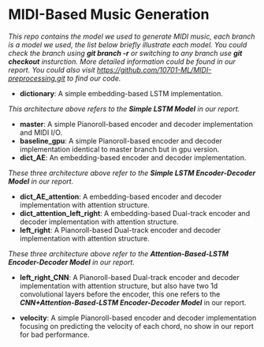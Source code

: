 # MIDI-Based Music Generation
*This repo contains the model we used to generate MIDI music, each branch is a model we used, the list below briefly illustrate each model. You could check the branch using __git branch -r__ or switching to any branch use __git checkout__ insturction. More detailed information could be found in our report. You could also visit https://github.com/10701-ML/MIDI-preprocessing.git to find our code.*

* __dictionary__: A simple embedding-based LSTM implementation.

*This architecture above refers to the *__Simple LSTM Model__* in our report.*

* __master__: A simple Pianoroll-based encoder and decoder implementation and MIDI I/O.
* __baseline_gpu__: A simple Pianoroll-based encoder and decoder implementation identical to master branch but in gpu version.
* __dict_AE__: An embedding-based encoder and decoder implementation.

*These three architecture above refer to the *__Simple LSTM Encoder-Decoder Model__* in our report.*

* __dict_AE_attention__: A embedding-based encoder and decoder implementation with attention structure.
* __dict_attention_left_right__: A embedding-based Dual-track encoder and decoder implementation with attention structure.
* __left_right__: A Pianoroll-based Dual-track encoder and decoder implementation with attention structure.

*These three architecture above refer to the *__Attention-Based-LSTM Encoder-Decoder Model__* in our report.*

* __left_right_CNN__: A Pianoroll-based Dual-track encoder and decoder implementation with attention structure, but also have two 1d convolutional layers before the encoder, this one refers to the *__CNN+Attention-Based-LSTM Encoder-Decoder Model__* in our report.

* __velocity__: A simple Pianoroll-based encoder and decoder implementation focusing on predicting the velocity of each chord, no show in our report for bad performance.
